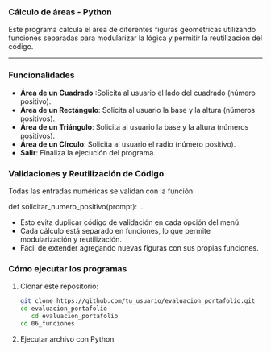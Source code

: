### Cálculo de áreas - Python

Este programa calcula el área de diferentes figuras geométricas utilizando funciones separadas para modularizar la lógica y permitir la reutilización del código.

---

### Funcionalidades

- **Área de un Cuadrado** :Solicita al usuario el lado del cuadrado (número positivo).
- **Área de un Rectángulo**: Solicita al usuario la base y la altura (números positivos).
- **Área de un Triángulo**: Solicita al usuario la base y la altura (números positivos).
- **Área de un Círculo**: Solicita al usuario el radio (número positivo).
- **Salir**: Finaliza la ejecución del programa.

### Validaciones y Reutilización de Código

Todas las entradas numéricas se validan con la función:

def solicitar_numero_positivo(prompt):
    ...

- Esto evita duplicar código de validación en cada opción del menú.
- Cada cálculo está separado en funciones, lo que permite modularización y reutilización.
- Fácil de extender agregando nuevas figuras con sus propias funciones.

### Cómo ejecutar los programas

1. Clonar este repositorio:
   ```bash
   git clone https://github.com/tu_usuario/evaluacion_portafolio.git
   cd evaluacion_portafolio
      cd evaluacion_portafolio
   cd 06_funciones

2. Ejecutar archivo con Python